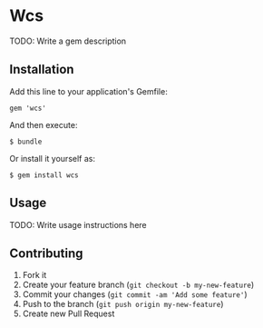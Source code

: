 # Wcs

TODO: Write a gem description

## Installation

Add this line to your application's Gemfile:

    gem 'wcs'

And then execute:

    $ bundle

Or install it yourself as:

    $ gem install wcs

## Usage

TODO: Write usage instructions here

## Contributing

1. Fork it
2. Create your feature branch (`git checkout -b my-new-feature`)
3. Commit your changes (`git commit -am 'Add some feature'`)
4. Push to the branch (`git push origin my-new-feature`)
5. Create new Pull Request
